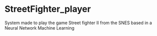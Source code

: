 # StreetFighter_player
System made to play the game Street fighter II from the SNES based in a Neural Network Machine Learning
